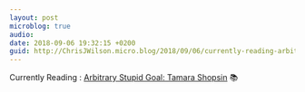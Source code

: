 ```yaml
---
layout: post
microblog: true
audio: 
date: 2018-09-06 19:32:15 +0200
guid: http://ChrisJWilson.micro.blog/2018/09/06/currently-reading-arbitrary.html
---
```

Currently Reading : [Arbitrary Stupid Goal: Tamara Shopsin](http://www.amazon.com/dp/0374105863/?tag=minima0e-20) 📚
